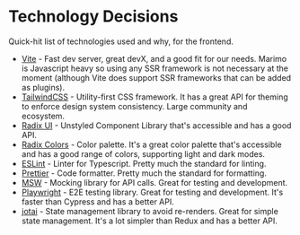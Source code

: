 # Technology Decisions

Quick-hit list of technologies used and why, for the frontend.

- [Vite](https://vitejs.dev/) - Fast dev server, great devX, and a good fit for our needs. Marimo is Javascript heavy so using any SSR framework is not necessary at the moment (although Vite does support SSR frameworks that can be added as plugins).
- [TailwindCSS](https://tailwindcss.com/) - Utility-first CSS framework. It has a great API for theming to enforce design system consistency. Large community and ecosystem.
- [Radix UI](https://www.radix-ui.com/) - Unstyled Component Library that's accessible and has a good API.
- [Radix Colors](https://www.radix-ui.com/colors) - Color palette. It's a great color palette that's accessible and has a good range of colors, supporting light and dark modes.
- [ESLint](https://eslint.org/) - Linter for Typescript. Pretty much the standard for linting.
- [Prettier](https://prettier.io/) - Code formatter. Pretty much the standard for formatting.
- [MSW](https://mswjs.io/) - Mocking library for API calls. Great for testing and development.
- [Playwright](https://playwright.dev/) - E2E testing library. Great for testing and development. It's faster than Cypress and has a better API.
- [jotai](https://jotai.org/) - State management library to avoid re-renders. Great for simple state management. It's a lot simpler than Redux and has a better API.
